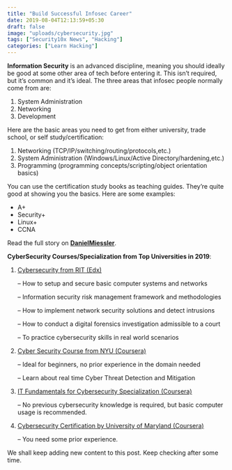 ```yaml
---
title: "Build Successful Infosec Career"
date: 2019-08-04T12:13:59+05:30
draft: false
image: "uploads/cybersecurity.jpg"
tags: ["Security10x News", "Hacking"]
categories: ["Learn Hacking"]
---
```


**Information Security** is an advanced discipline, meaning you should ideally be good at some other area of tech before entering it. This isn’t required, but it’s common and it’s ideal. The three areas that infosec people normally come from are:

1. System Administration
2. Networking
3. Development

Here are the basic areas you need to get from either university, trade school, or self study/certification:

1. Networking (TCP/IP/switching/routing/protocols,etc.)
2. System Administration (Windows/Linux/Active Directory/hardening,etc.)
3. Programming (programming concepts/scripting/object orientation basics)

You can use the certification study books as teaching guides. They’re quite good at showing you the basics. Here are some examples:

- A+
- Security+
- Linux+
- CCNA

Read the full story on **[DanielMiessler](http://danielmiessler.com/blog/build-successful-infosec-career/)**.

**CyberSecurity Courses/Specialization from Top Universities in 2019**: 

1. [Cybersecurity from RIT (Edx)](https://www.edx.org/micromasters/ritx-cybersecurity)

    – How to setup and secure basic computer systems and networks

    – Information security risk management framework and methodologies

    – How to implement network security solutions and detect intrusions

    – How to conduct a digital forensics investigation admissible to a court
    
    – To practice cybersecurity skills in real world scenarios

2. [Cyber Security Course from NYU (Coursera)](https://www.coursera.org/specializations/intro-cyber-security)
   
    – Ideal for beginners, no prior experience in the domain needed

    – Learn about real time Cyber Threat Detection and Mitigation

3. [IT Fundamentals for Cybersecurity Specialization (Coursera)](https://www.coursera.org/specializations/it-fundamentals-cybersecurity)
   
    – No previous cybersecurity knowledge is required, but basic computer usage is recommended.



4. [Cybersecurity Certification by University of Maryland (Coursera)](https://www.coursera.org/specializations/cyber-security)
  
    – You need some prior experience.

We shall keep adding new content to this post. Keep checking after some time.